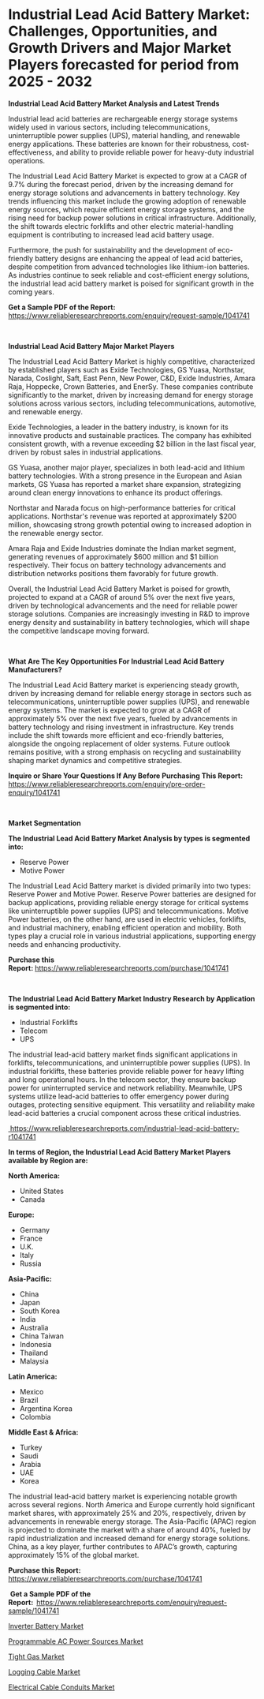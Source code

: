 <p><h1>Industrial Lead Acid Battery Market: Challenges, Opportunities, and Growth Drivers and Major Market Players forecasted for period from 2025 - 2032</h1></p><p><strong>Industrial Lead Acid Battery Market Analysis and Latest Trends</strong></p>
<p><p>Industrial lead acid batteries are rechargeable energy storage systems widely used in various sectors, including telecommunications, uninterruptible power supplies (UPS), material handling, and renewable energy applications. These batteries are known for their robustness, cost-effectiveness, and ability to provide reliable power for heavy-duty industrial operations.</p><p>The Industrial Lead Acid Battery Market is expected to grow at a CAGR of 9.7% during the forecast period, driven by the increasing demand for energy storage solutions and advancements in battery technology. Key trends influencing this market include the growing adoption of renewable energy sources, which require efficient energy storage systems, and the rising need for backup power solutions in critical infrastructure. Additionally, the shift towards electric forklifts and other electric material-handling equipment is contributing to increased lead acid battery usage.</p><p>Furthermore, the push for sustainability and the development of eco-friendly battery designs are enhancing the appeal of lead acid batteries, despite competition from advanced technologies like lithium-ion batteries. As industries continue to seek reliable and cost-efficient energy solutions, the industrial lead acid battery market is poised for significant growth in the coming years.</p></p>
<p><strong>Get a Sample PDF of the Report:&nbsp;</strong> <a href="https://www.reliableresearchreports.com/enquiry/request-sample/1041741?utm_campaign=31&utm_medium=2&utm_source=Github&utm_content=ia&utm_term=13022025&utm_id=industrial-lead-acid-battery">https://www.reliableresearchreports.com/enquiry/request-sample/1041741</a></p>
<p>&nbsp;</p>
<p><strong>Industrial Lead Acid Battery Major Market Players</strong></p>
<p><p>The Industrial Lead Acid Battery Market is highly competitive, characterized by established players such as Exide Technologies, GS Yuasa, Northstar, Narada, Coslight, Saft, East Penn, New Power, C&D, Exide Industries, Amara Raja, Hoppecke, Crown Batteries, and EnerSy. These companies contribute significantly to the market, driven by increasing demand for energy storage solutions across various sectors, including telecommunications, automotive, and renewable energy.</p><p>Exide Technologies, a leader in the battery industry, is known for its innovative products and sustainable practices. The company has exhibited consistent growth, with a revenue exceeding $2 billion in the last fiscal year, driven by robust sales in industrial applications.</p><p>GS Yuasa, another major player, specializes in both lead-acid and lithium battery technologies. With a strong presence in the European and Asian markets, GS Yuasa has reported a market share expansion, strategizing around clean energy innovations to enhance its product offerings.</p><p>Northstar and Narada focus on high-performance batteries for critical applications. Northstar's revenue was reported at approximately $200 million, showcasing strong growth potential owing to increased adoption in the renewable energy sector.</p><p>Amara Raja and Exide Industries dominate the Indian market segment, generating revenues of approximately $600 million and $1 billion respectively. Their focus on battery technology advancements and distribution networks positions them favorably for future growth.</p><p>Overall, the Industrial Lead Acid Battery Market is poised for growth, projected to expand at a CAGR of around 5% over the next five years, driven by technological advancements and the need for reliable power storage solutions. Companies are increasingly investing in R&D to improve energy density and sustainability in battery technologies, which will shape the competitive landscape moving forward.</p></p>
<p>&nbsp;</p>
<p><strong>What Are The Key Opportunities For Industrial Lead Acid Battery Manufacturers?</strong></p>
<p><p>The Industrial Lead Acid Battery market is experiencing steady growth, driven by increasing demand for reliable energy storage in sectors such as telecommunications, uninterruptible power supplies (UPS), and renewable energy systems. The market is expected to grow at a CAGR of approximately 5% over the next five years, fueled by advancements in battery technology and rising investment in infrastructure. Key trends include the shift towards more efficient and eco-friendly batteries, alongside the ongoing replacement of older systems. Future outlook remains positive, with a strong emphasis on recycling and sustainability shaping market dynamics and competitive strategies.</p></p>
<p><strong>Inquire or Share Your Questions If Any Before Purchasing This Report:</strong> <a href="https://www.reliableresearchreports.com/enquiry/pre-order-enquiry/1041741?utm_campaign=31&utm_medium=2&utm_source=Github&utm_content=ia&utm_term=13022025&utm_id=industrial-lead-acid-battery">https://www.reliableresearchreports.com/enquiry/pre-order-enquiry/1041741</a></p>
<p>&nbsp;</p>
<p><strong>Market Segmentation</strong></p>
<p><strong>The Industrial Lead Acid Battery Market Analysis by types is segmented into:</strong></p>
<p><ul><li>Reserve Power</li><li>Motive Power</li></ul></p>
<p><p>The Industrial Lead Acid Battery market is divided primarily into two types: Reserve Power and Motive Power. Reserve Power batteries are designed for backup applications, providing reliable energy storage for critical systems like uninterruptible power supplies (UPS) and telecommunications. Motive Power batteries, on the other hand, are used in electric vehicles, forklifts, and industrial machinery, enabling efficient operation and mobility. Both types play a crucial role in various industrial applications, supporting energy needs and enhancing productivity.</p></p>
<p><strong>Purchase this Report:&nbsp;</strong><a href="https://www.reliableresearchreports.com/purchase/1041741?utm_campaign=31&utm_medium=2&utm_source=Github&utm_content=ia&utm_term=13022025&utm_id=industrial-lead-acid-battery">https://www.reliableresearchreports.com/purchase/1041741</a></p>
<p>&nbsp;</p>
<p><strong>The Industrial Lead Acid Battery Market Industry Research by Application is segmented into:</strong></p>
<p><ul><li>Industrial Forklifts</li><li>Telecom</li><li>UPS</li></ul></p>
<p><p>The industrial lead-acid battery market finds significant applications in forklifts, telecommunications, and uninterruptible power supplies (UPS). In industrial forklifts, these batteries provide reliable power for heavy lifting and long operational hours. In the telecom sector, they ensure backup power for uninterrupted service and network reliability. Meanwhile, UPS systems utilize lead-acid batteries to offer emergency power during outages, protecting sensitive equipment. This versatility and reliability make lead-acid batteries a crucial component across these critical industries.</p></p>
<p><a href="https://www.reliableresearchreports.com/industrial-lead-acid-battery-r1041741?utm_campaign=31&utm_medium=2&utm_source=Github&utm_content=ia&utm_term=13022025&utm_id=industrial-lead-acid-battery">&nbsp;https://www.reliableresearchreports.com/industrial-lead-acid-battery-r1041741</a></p>
<p><strong>In terms of Region, the Industrial Lead Acid Battery Market Players available by Region are:</strong></p>
<p>
    <p> <strong> North America: </strong>
        <ul>
            <li>United States</li>
            <li>Canada</li>
        </ul>
        </p> 
    <p> <strong> Europe: </strong>
        <ul>
            <li>Germany</li>
            <li>France</li>
            <li>U.K.</li>
            <li>Italy</li>
            <li>Russia</li>
        </ul>
        </p> 
    <p> <strong> Asia-Pacific: </strong>
        <ul>
            <li>China</li>
            <li>Japan</li>
            <li>South Korea</li>
            <li>India</li>
            <li>Australia</li>
            <li>China Taiwan</li>
            <li>Indonesia</li>
            <li>Thailand</li>
            <li>Malaysia</li>
        </ul>
        </p> 
    <p> <strong> Latin America: </strong>
        <ul>
            <li>Mexico</li>
            <li>Brazil</li>
            <li>Argentina Korea</li>
            <li>Colombia</li>
        </ul>
        </p> 
    <p> <strong> Middle East & Africa: </strong>
        <ul>
            <li>Turkey</li>
            <li>Saudi</li>
            <li>Arabia</li>
            <li>UAE</li>
            <li>Korea</li>
        </ul>
    </p>
    </p>
<p><p>The industrial lead-acid battery market is experiencing notable growth across several regions. North America and Europe currently hold significant market shares, with approximately 25% and 20%, respectively, driven by advancements in renewable energy storage. The Asia-Pacific (APAC) region is projected to dominate the market with a share of around 40%, fueled by rapid industrialization and increased demand for energy storage solutions. China, as a key player, further contributes to APAC’s growth, capturing approximately 15% of the global market.</p></p>
<p><strong>Purchase this Report: </strong><a href="https://www.reliableresearchreports.com/purchase/1041741?utm_campaign=31&utm_medium=2&utm_source=Github&utm_content=ia&utm_term=13022025&utm_id=industrial-lead-acid-battery">https://www.reliableresearchreports.com/purchase/1041741</a></p>
<p>&nbsp;<strong>Get a Sample PDF of the Report:&nbsp;&nbsp;</strong><a href="https://www.reliableresearchreports.com/enquiry/request-sample/1041741?utm_campaign=31&utm_medium=2&utm_source=Github&utm_content=ia&utm_term=13022025&utm_id=industrial-lead-acid-battery">https://www.reliableresearchreports.com/enquiry/request-sample/1041741</a></p>
<p><strong></strong></p>
<p><p><a href="https://github.com/bogganbillie6969/Market-Research-Report-List-1/blob/main/inverter-battery-market.md?utm_campaign=31&utm_medium=2&utm_source=Github&utm_content=ia&utm_term=13022025&utm_id=industrial-lead-acid-battery">Inverter Battery Market</a></p><p><a href="https://github.com/boisetwa16/Market-Research-Report-List-1/blob/main/programmable-ac-power-sources-market.md?utm_campaign=31&utm_medium=2&utm_source=Github&utm_content=ia&utm_term=13022025&utm_id=industrial-lead-acid-battery">Programmable AC Power Sources Market</a></p><p><a href="https://github.com/vioarapoyil/Market-Research-Report-List-1/blob/main/tight-gas-market.md?utm_campaign=31&utm_medium=2&utm_source=Github&utm_content=ia&utm_term=13022025&utm_id=industrial-lead-acid-battery">Tight Gas Market</a></p><p><a href="https://github.com/zupankocka/Market-Research-Report-List-1/blob/main/logging-cable-market.md?utm_campaign=31&utm_medium=2&utm_source=Github&utm_content=ia&utm_term=13022025&utm_id=industrial-lead-acid-battery">Logging Cable Market</a></p><p><a href="https://github.com/crooneinis80/Market-Research-Report-List-1/blob/main/electrical-cable-conduits-market.md?utm_campaign=31&utm_medium=2&utm_source=Github&utm_content=ia&utm_term=13022025&utm_id=industrial-lead-acid-battery">Electrical Cable Conduits Market</a></p></p>